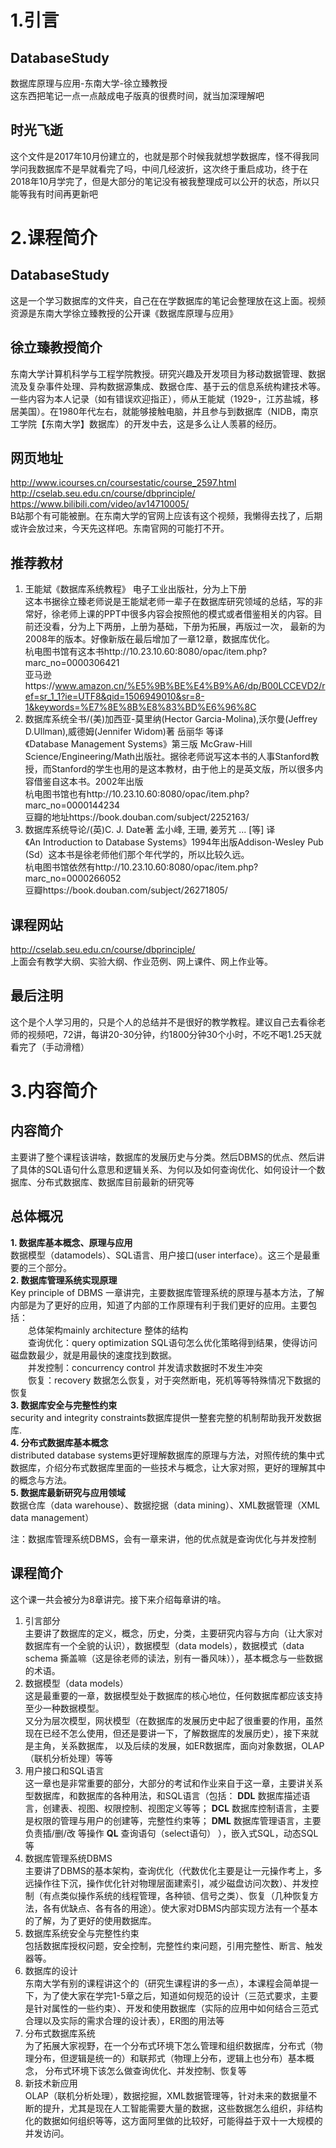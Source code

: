 # 1.引言
## DatabaseStudy
数据库原理与应用-东南大学-徐立臻教授  
这东西把笔记一点一点敲成电子版真的很费时间，就当加深理解吧

## 时光飞逝
这个文件是2017年10月份建立的，也就是那个时候我就想学数据库，怪不得我同学问我数据库不是早就看完了吗，中间几经波折，这次终于重启成功，终于在2018年10月学完了，但是大部分的笔记没有被我整理成可以公开的状态，所以只能等我有时间再更新吧

# 2.课程简介
## DatabaseStudy
这是一个学习数据库的文件夹，自己在在学数据库的笔记会整理放在这上面。视频资源是东南大学徐立臻教授的公开课《数据库原理与应用》
## 徐立臻教授简介
东南大学计算机科学与工程学院教授。研究兴趣及开发项目为移动数据管理、数据流及复杂事件处理、异构数据源集成、数据仓库、基于云的信息系统构建技术等。一些内容为本人记录（如有错误欢迎指正），师从王能斌（1929-，江苏盐城，移居美国）。在1980年代左右，就能够接触电脑，并且参与到数据库（NIDB，南京工学院【东南大学】数据库）的开发中去，这是多么让人羡慕的经历。
## 网页地址
http://www.icourses.cn/coursestatic/course_2597.html  
http://cselab.seu.edu.cn/course/dbprinciple/  
https://www.bilibili.com/video/av14710005/  
B站那个有可能被删。在东南大学的官网上应该有这个视频，我懒得去找了，后期或许会放过来，今天先这样吧。东南官网的可能打不开。
## 推荐教材
1. 王能斌《数据库系统教程》 电子工业出版社，分为上下册  
这本书据徐立臻老师说是王能斌老师一辈子在数据库研究领域的总结，写的非常好，徐老师上课的PPT中很多内容会按照他的模式或者借鉴相关的内容。目前还没看，分为上下两册，上册为基础，下册为拓展，再版过一次，
最新的为2008年的版本。好像新版在最后增加了一章12章，数据库优化。  
杭电图书馆有这本书http://10.23.10.60:8080/opac/item.php?marc_no=0000306421  
亚马逊https://www.amazon.cn/%E5%9B%BE%E4%B9%A6/dp/B00LCCEVD2/ref=sr_1_1?ie=UTF8&qid=1506949010&sr=8-1&keywords=%E7%8E%8B%E8%83%BD%E6%96%8C  
2. 数据库系统全书/(美)加西亚-莫里纳(Hector Garcia-Molina),沃尔曼(Jeffrey D.Ullman),威德姆(Jennifer Widom)著 岳丽华 等译  
《Database Management Systems》第三版 McGraw-Hill Science/Engineering/Math出版社。据徐老师说写这本书的人事Stanford教授，而Stanford的学生也用的是这本教材，由于他上的是英文版，所以很多内容借鉴自这本书。2002年出版  
杭电图书馆也有http://10.23.10.60:8080/opac/item.php?marc_no=0000144234  
豆瓣的地址https://book.douban.com/subject/2252163/  
3. 数据库系统导论/(英)C. J. Date著 孟小峰, 王珊, 姜芳艽 ... [等] 译  
《An Introduction to Database Systems》1994年出版Addison-Wesley Pub (Sd）这本书是徐老师他们那个年代学的，所以比较久远。  
杭电图书馆依然有http://10.23.10.60:8080/opac/item.php?marc_no=0000266052  
豆瓣https://book.douban.com/subject/26271805/  
## 课程网站
http://cselab.seu.edu.cn/course/dbprinciple/  
上面会有教学大纲、实验大纲、作业范例、网上课件、网上作业等。 
## 最后注明
这个是个人学习用的，只是个人的总结并不是很好的教学教程。建议自己去看徐老师的视频吧，72讲，每讲20-30分钟，约1800分钟30个小时，不吃不喝1.25天就看完了（手动滑稽）

# 3.内容简介
## 内容简介
主要讲了整个课程该讲啥，数据库的发展历史与分类。然后DBMS的优点、然后讲了具体的SQL语句什么意思和逻辑关系、为何以及如何查询优化、如何设计一个数据库、分布式数据库、数据库目前最新的研究等
## 总体概况
**1. 数据库基本概念、原理与应用**  
数据模型（datamodels）、SQL语言、用户接口(user interface）。这三个是最重要的三个部分。  
**2. 数据库管理系统实现原理**  
Key principle of DBMS 一章讲完，主要数据库管理系统的原理与基本方法，了解内部是为了更好的应用，知道了内部的工作原理有利于我们更好的应用。主要包括：  
&ensp;&ensp;&ensp;&ensp;总体架构mainly architecture 整体的结构  
&ensp;&ensp;&ensp;&ensp;查询优化：query optimization SQL语句怎么优化策略得到结果，使得访问磁盘数最少，就是用最快的速度找到数据。  
&ensp;&ensp;&ensp;&ensp;并发控制：concurrency control 并发请求数据时不发生冲突  
&ensp;&ensp;&ensp;&ensp;恢复：recovery 数据怎么恢复，对于突然断电，死机等等特殊情况下数据的恢复  
**3. 数据库安全与完整性约束**  
security and integrity constraints数据库提供一整套完整的机制帮助我开发数据库.  
**4. 分布式数据库基本概念**  
distributed database systems更好理解数据库的原理与方法，对照传统的集中式数据库，介绍分布式数据库里面的一些技术与概念，让大家对照，更好的理解其中的概念与方法。  
**5. 数据库最新研究与应用领域**  
数据仓库（data warehouse）、数据挖据（data mining）、XML数据管理（XML data management）  
    
注：数据库管理系统DBMS，会有一章来讲，他的优点就是查询优化与并发控制
## 课程简介
这个课一共会被分为8章讲完。接下来介绍每章讲的啥。
1. 引言部分  
主要讲了数据库的定义，概念，历史，分类，主要研究内容与方向（让大家对数据库有一个全貌的认识），数据模型（data models），数据模式（data schema
撕盖嘛（这是徐老师的读法，别有一番风味）），基本概念与一些数据的术语。
2. 数据模型（data models）  
这是最重要的一章，数据模型处于数据库的核心地位，任何数据库都应该支持至少一种数据模型。  
又分为层次模型，网状模型（在数据库的发展历史中起了很重要的作用，虽然现在已经不怎么使用，但还是要讲一下，了解数据库的发展历史），接下来就是主角，关系数据库，
以及后续的发展，如ER数据库，面向对象数据，OLAP（联机分析处理）等等  
3. 用户接口和SQL语言  
这一章也是非常重要的部分，大部分的考试和作业来自于这一章，主要讲关系型数据库，和数据库的各种用法，和SQL语言（包括：
**DDL** 数据库描述语言，创建表、视图、权限控制、视图定义等等；
**DCL** 数据库控制语言，主要是权限的管理与用户的创建等，完整性约束等；
**DML** 数据库管理语言，主要负责插/删/改 等操作
**QL** 查询语句（select语句）
），嵌入式SQL，动态SQL等
4. 数据库管理系统DBMS  
主要讲了DBMS的基本架构，查询优化（代数优化主要是让一元操作考上，多远操作往下沉，操作优化针对物理层面建索引，减少磁盘访问次数）、并发控制（有点类似操作系统的线程管理，各种锁、信号之类）、恢复（几种恢复方法，各有优缺点、各有各的用途）。使大家对DBMS内部实现方法有一个基本的了解，为了更好的使用数据库。
5. 数据库系统安全与完整性约束  
包括数据库授权问题，安全控制，完整性约束问题，引用完整性、断言、触发器等。
6. 数据库的设计  
东南大学有别的课程讲这个的（研究生课程讲的多一点），本课程会简单提一下，为了使大家在学完1-5章之后，知道如何规范的设计（三范式要求，主要是针对属性的一些约束）、开发和使用数据库（实际的应用中如何结合三范式合理以及实际的需求合理的设计表），ER图的用法等
7. 分布式数据库系统  
为了拓展大家视野，在一个分布式环境下怎么管理和组织数据库，分布式（物理分布，但逻辑是统一的）和联邦式（物理上分布，逻辑上也分布）基本概念，
分布式环境下该怎么做查询优化、并发控制、恢复等
8. 新技术新应用  
OLAP（联机分析处理），数据挖掘，XML数据管理等，针对未来的数据量不断的提升，尤其是现在人工智能需要大量的数据，这些数据怎么组织，非结构化的数据如何组织等等，这方面阿里做的比较好，可能得益于双十一大规模的并发访问。

